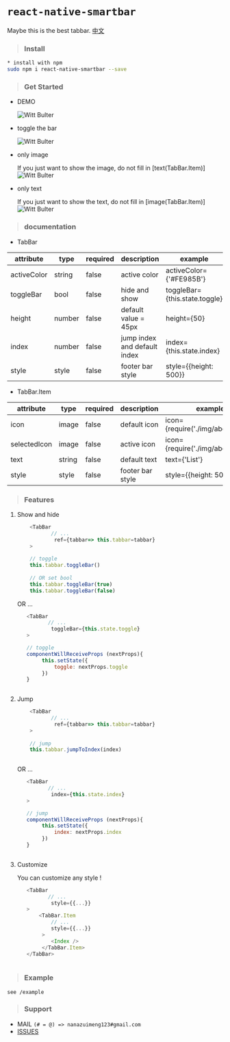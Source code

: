 # `react-native-smartbar`
Maybe this is the best tabbar. [中文](https://github.com/WittBulter/react-native-smartbar/blob/master/README_CN.md)

>### **Install**  

```sh
* install with npm
sudo npm i react-native-smartbar --save
```

>### **Get Started**  

- DEMO

    ![Witt Bulter](http://obqqxnnm4.bkt.clouddn.com/demo.gif?imageView2/1/w/140/h/280)

- toggle the bar

    ![Witt Bulter](http://obqqxnnm4.bkt.clouddn.com/demo-2.gif?imageView2/1/w/140/h/280)

- only image

    If you just want to show the image, do not fill in [text(TabBar.Item)]
![Witt Bulter](http://obqqxnnm4.bkt.clouddn.com/demo-3.png?imageView1/1/w/500/h/110)
- only text

    If you just want to show the text, do not fill in [image(TabBar.Item)]
 ![Witt Bulter](http://obqqxnnm4.bkt.clouddn.com/demo-4.png?imageView1/1/w/500/h/110)



>### **documentation**    

- TabBar

| attribute   | type   | required | description                  | example                       |
| ----------- | ------ | -------- | ---------------------------- | ----------------------------- |
| activeColor | string | false    | active color                 | activeColor={'#FE985B'}       |
| toggleBar   | bool   | false    | hide and show                | toggleBar={this.state.toggle} |
| height      | number | false    | default value = 45px         | height={50}                   |
| index       | number | false    | jump index and default index | index={this.state.index}      |
| style       | style  | false    | footer bar style             | style={{height: 500}}         |


- TabBar.Item

| attribute    | type   | required | description      | example                           |
| ------------ | ------ | -------- | ---------------- | --------------------------------- |
| icon         | image  | false    | default icon     | icon={require('./img/abc.png')}   |
| selectedIcon | image  | false    | active icon      | icon={require('./img/abc_2.png')} |
| text         | string | false    | default text     | text={'List'}                     |
| style        | style  | false    | footer bar style | style={{height: 500}}             |



>### **Features**   

1. Show and hide
    
    ```javascript
        <TabBar
               // ...
                ref={tabbar=> this.tabbar=tabbar}
        >
     
        // toggle 
        this.tabbar.toggleBar()
     
        // OR set bool
        this.tabbar.toggleBar(true)
        this.tabbar.toggleBar(false)
    ```
    
    OR ...
    
    ```javascript
       <TabBar
              // ...
               toggleBar={this.state.toggle}
       >
    
       // toggle 
       componentWillReceiveProps (nextProps){
       		this.setState({
       			toggle: nextProps.toggle
       		})
       }
        
    ```

2. Jump 
    ```javascript
        <TabBar
               // ...
                ref={tabbar=> this.tabbar=tabbar}
        >
     
        // jump
        this.tabbar.jumpToIndex(index)
     
    ```
    OR ...
    
    ```javascript
       <TabBar
              // ...
               index={this.state.index}
       >
    
       // jump 
       componentWillReceiveProps (nextProps){
            this.setState({
                index: nextProps.index
            })
       }
        
    ```

3. Customize

    You can customize any style !
    ```javascript
       <TabBar
              // ...
               style={{...}}
       >
           <TabBar.Item
               // ...
               style={{...}}
            >
               <Index />
            </TabBar.Item>    
       </TabBar>
        
    ```


>### **Example**  
 
    see /example

>### **Support**      

- MAIL   `(# = @) => nanazuimeng123#gmail.com`
- [ISSUES](https://github.com/WittBulter/react-native-smartbar/issues)





















